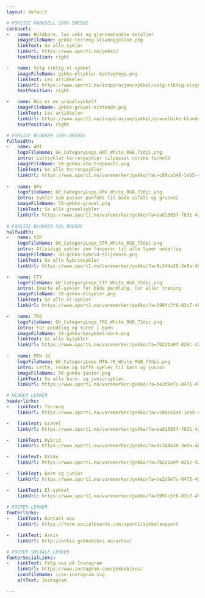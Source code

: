 ```yaml
---
layout: default

# FORSIDE KARUSELL 100% BREDDE
carousel:
-   name: Holdbare, lav vekt og gjennomtenkte detaljer
    imageFileName: gekko-terreng-stianogjoline.png
    linkText: Se alle sykler
    linkUrl: https://www.sport1.no/gekko/
    textPosition: right

-   name: Velg riktig el-sykkel
    imageFileName: gekko-elsykler-kentoghege.png
    linkText: Les artikkelen
    linkUrl: https://www.sport1.no/inspirasjon/sykkel/velg-riktig-elsykkel
    textPosition: right

-   name: Hva er en gravelsykkel? 
    imageFileName: gekko-gravel-sittende.png
    linkText: Les artikkelen
    linkUrl: https://www.sport1.no/inspirasjon/sykkel/gravelbike-blandeveissykkel
    textPosition: right

# FORSIDE BLOKKER 100% BREDDE 
fullwidth:
-   name: AMT
    logoFileName: GK_CategoryLogo_AMT_White_RGB_72dpi.png
    intro: Lettsyklet terrengsykler tilpasset norske forhold
    imageFileName: 50-gekko-atm-trepaasti.png
    linkText: Se alle terrengsykler
    linkUrl: https://www.sport1.no/varemerker/gekko/?ac=c89ca348-1eb5-4a46-a253-731fe22b8465
    
-   name: GRV
    logoFileName: GK_CategoryLogo_GRV_White_RGB_72dpi.png
    intro: Sykler som passer perfekt til både asfalt og grusvei
    imageFileName: 50-gekko-gravel.png
    linkText: Se alle gravelsykler
    linkUrl: https://www.sport1.no/varemerker/gekko/?a=ead1503f-f631-42d1-b85e-ef40f76284c4
    
# FORSIDE BLOKKER 50% BREDDE 
halfwidth:
-   name: STR
    logoFileName: GK_CategoryLogo_STR_White_RGB_72dpi.png
    intro: Allsidige sykler som fungerer til alle typer underlag
    imageFileName: 50-gekko-hybrid-siljemork.png
    linkText: Se alle hybridsykler
    linkUrl: https://www.sport1.no/varemerker/gekko/?a=9c344a38-3e0a-4b2b-88de-a5b4b04447ed

-   name: CTY
    logoFileName: GK_CategoryLogo_CTY_White_RGB_72dpi.png
    intro: Smarte el-sykler for både pendling, tur eller trening
    imageFileName: 50-gekko-elsykler.png
    linkText: Se alle el-sykler
    linkUrl: https://www.sport1.no/varemerker/gekko/?a=599fc3f6-83c7-49d3-a6ce-afe66720b86f

-   name: TRG
    logoFileName: GK_CategoryLogo_TRG_White_RGB_72dpi.png
    intro: For pendling og turer i byen
    imageFileName: 50-gekko-bysykkel-mork.png
    linkText: Se alle bysykler
    linkUrl: https://www.sport1.no/varemerker/gekko/?a=7b221a9f-029c-4293-a7d4-de5e54260026
    
-   name: MTN JR
    logoFileName: GK_CategoryLogo_MTN-JR_White_RGB_72dpi.png
    intro: Lette, raske og tøffe sykler til barn og junior
    imageFileName: 50-gekko-junior.png
    linkText: Se alle barn- og juniorsykler
    linkUrl: https://www.sport1.no/varemerker/gekko/?a=be2d9e7c-0475-49d0-ae74-81483889f816

# HEADER LENKER
headerlinks:
-   linkText: Terreng
    linkUrl: https://www.sport1.no/varemerker/gekko/?ac=c89ca348-1eb5-4a46-a253-731fe22b8465

-   linkText: Gravel
    linkUrl: https://www.sport1.no/varemerker/gekko/?a=ead1503f-f631-42d1-b85e-ef40f76284c4

-   linkText: Hybrid
    linkUrl: https://www.sport1.no/varemerker/gekko/?a=9c344a38-3e0a-4b2b-88de-a5b4b04447ed

-   linkText: Urban
    linkUrl: https://www.sport1.no/varemerker/gekko/?a=7b221a9f-029c-4293-a7d4-de5e54260026

-   linkText: Barn og junior
    linkUrl: https://www.sport1.no/varemerker/gekko/?a=be2d9e7c-0475-49d0-ae74-81483889f816

-   linkText: El-sykkel
    linkUrl: https://www.sport1.no/varemerker/gekko/?a=599fc3f6-83c7-49d3-a6ce-afe66720b86f
    
# FOOTER LENKER
footerlinks:
-   linkText: Kontakt oss
    linkUrl: https://form.socialboards.com/sport1/sykkelsupport

-   linkText: Arkiv
    linkUrl: http://arkiv.gekkobikes.no/arkiv/

# FOOTER SOSIALE LENKER
footerSocialLinks:
-   linkText: Følg oss på Instagram
    linkUrl: https://www.instagram.com/gekkobikes/
    iconFileName: icon-instagram.svg
    altText: Instagram

---
```

